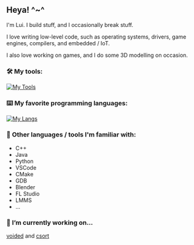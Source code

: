 ## Heya! ^~^

I'm Lui. I build stuff, and I occasionally break stuff.

I love writing low-level code, such as operating systems, drivers, game engines, compilers, and embedded / IoT.

I also love working on games, and I do some 3D modelling on occasion.

### 🛠️ My tools:

[![My Tools](https://skillicons.dev/icons?i=git,vim,emacs,bash,linux,md&perline=9)](https://skillicons.dev)

### ⌨️ My favorite programming languages:

[![My Langs](https://skillicons.dev/icons?i=c,zig,rust,haskell&perline=4)](https://skillicons.dev)

### 🔎 Other languages / tools I'm familiar with:
- C++
- Java
- Python
- VSCode
- CMake
- GDB
- Blender
- FL Studio
- LMMS
- ...

### 🔭 I’m currently working on... 
[voided](https://github.com/Kode-Kun/voided) and [csort](https://github.com/Kode-Kun/csort)

<!--
**Kode-Kun/Kode-Kun** is a ✨ _special_ ✨ repository because its `README.md` (this file) appears on your GitHub profile.

Here are some ideas to get you started:

- 🔭 I’m currently working on ...
- 🌱 I’m currently learning ...
- 👯 I’m looking to collaborate on ...
- 🤔 I’m looking for help with ...
- 💬 Ask me about ...
- 📫 How to reach me: ...
- 😄 Pronouns: ...
- ⚡ Fun fact: ...
-->
